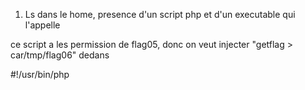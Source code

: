 1. Ls dans le home, presence d'un script php et d'un executable qui l'appelle

ce script a les permission de flag05, donc on veut injecter "getflag > car/tmp/flag06" dedans

#!/usr/bin/php
<?php
function y($m) { 
    $m = preg_replace("/\./", " x ", $m); 
    $m = preg_replace("/@/", " y", $m); 
    return $m; 
}

function x($y, $z) { 
    $a = file_get_contents($y); 
    $a = preg_replace("/(\[x (.*)\])/e", "y(\"\\2\")", $a); 
    $a = preg_replace("/\[/", "(", $a); 
    $a = preg_replace("/\]/", ")", $a); 
    return $a; 
}

$r = x($argv[1], $argv[2]); 
print $r;
?>